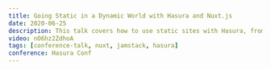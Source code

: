 ```yaml
---
title: Going Static in a Dynamic World with Hasura and Nuxt.js
date: 2020-06-25
description: This talk covers how to use static sites with Hasura, from setting up your endpoint, adding the query to Nuxt.js to display your data with Apollo and GraphQL, how to setup a hook so that it triggers a deploy of your site on content change as static sites need to be redeployed on content change.
video: nO6hz2ZdhoA
tags: [conference-talk, nuxt, jamstack, hasura]
conference: Hasura Conf
---
```


